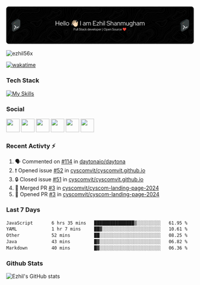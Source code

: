 ![Header](./header.png)

<p align="left"> <img src="https://komarev.com/ghpvc/?username=ezhil56x&label=Profile%20views&color=0e75b6&style=flat" alt="ezhil56x" /> </p>

[![wakatime](https://wakatime.com/badge/user/e780b5d2-6a76-4fde-a594-4ff159327ad3.svg)](https://wakatime.com/@e780b5d2-6a76-4fde-a594-4ff159327ad3)

### Tech Stack

[![My Skills](https://skillicons.dev/icons?i=c,cpp,py,java,kotlin,js,php,html,css,bootstrap,react,ts,nextjs,jquery,flask,nodejs,express,mysql,postgres,mongodb,docker,aws,firebase,vercel,cloudflare,jenkins,nginx,figma&theme=dark&perline=15)](https://skillicons.dev)

### Social

<p align="left">
	<a href="https://discord.com/users/ezhil56x" target="_blank" rel="noreferrer"
		><img
			src="https://skillicons.dev/icons?i=discord&theme=dark"
			width="36"
			height="36"
	/></a>
	<a href="https://www.github.com/ezhil56x" target="_blank" rel="noreferrer"
		><img
			src="https://skillicons.dev/icons?i=github&theme=dark"
			width="36"
			height="36"
	/></a>
	<a href="https://git.selfmade.ninja/ezhil930" target="_blank" rel="noreferrer"
		><img
			src="https://skillicons.dev/icons?i=git&theme=dark"
			width="36"
			height="36"
	/></a>
	<a href="http://www.instagram.com/ezhil56x" target="_blank" rel="noreferrer"
		><img
			src="https://skillicons.dev/icons?i=instagram&theme=dark"
			width="36"
			height="36"
	/></a>
	<a
		href="https://www.linkedin.com/in/ezhilshanmugham"
		target="_blank"
		rel="noreferrer"
		><img
			src="https://skillicons.dev/icons?i=linkedin&theme=dark"
			width="36"
			height="36"
	/></a>
	<a href="https://www.twitter.com/ezhil56x" target="_blank" rel="noreferrer"
		><img
			src="https://skillicons.dev/icons?i=twitter&theme=dark"
			width="36"
			height="36"
	/></a>
</p>


### Recent Activty ⚡

<!--START_SECTION:activity-->
1. 🗣 Commented on [#114](https://github.com/daytonaio/daytona/issues/114#issuecomment-1983727413) in [daytonaio/daytona](https://github.com/daytonaio/daytona)
2. ❗ Opened issue [#52](https://github.com/cyscomvit/cyscomvit.github.io/issues/52) in [cyscomvit/cyscomvit.github.io](https://github.com/cyscomvit/cyscomvit.github.io)
3. 🔒 Closed issue [#51](https://github.com/cyscomvit/cyscomvit.github.io/issues/51) in [cyscomvit/cyscomvit.github.io](https://github.com/cyscomvit/cyscomvit.github.io)
4. 🎉 Merged PR [#3](https://github.com/cyscomvit/cyscom-landing-page-2024/pull/3) in [cyscomvit/cyscom-landing-page-2024](https://github.com/cyscomvit/cyscom-landing-page-2024)
5. 💪 Opened PR [#3](https://github.com/cyscomvit/cyscom-landing-page-2024/pull/3) in [cyscomvit/cyscom-landing-page-2024](https://github.com/cyscomvit/cyscom-landing-page-2024)

<!--END_SECTION:activity-->

### Last 7 Days

<!--START_SECTION:waka-->

```txt
JavaScript       6 hrs 35 mins   ███████████████▒░░░░░░░░░   61.95 %
YAML             1 hr 7 mins     ██▓░░░░░░░░░░░░░░░░░░░░░░   10.61 %
Other            52 mins         ██░░░░░░░░░░░░░░░░░░░░░░░   08.25 %
Java             43 mins         █▓░░░░░░░░░░░░░░░░░░░░░░░   06.82 %
Markdown         40 mins         █▓░░░░░░░░░░░░░░░░░░░░░░░   06.36 %
```

<!--END_SECTION:waka-->

### Github Stats

![Ezhil's GitHub stats](https://github-readme-stats.vercel.app/api?username=ezhil56x&theme=dark&show_icons=true)
